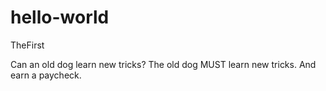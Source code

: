 # hello-world
TheFirst

Can an old dog learn new tricks? The old dog MUST learn new tricks.
And earn a paycheck.
